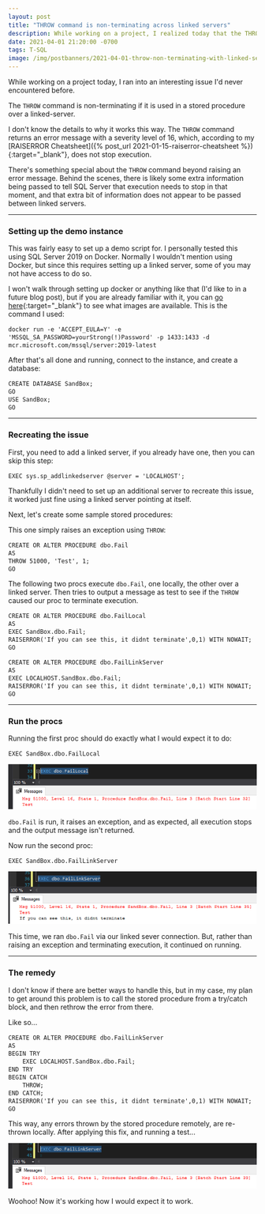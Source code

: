 ```yaml
---
layout: post
title: "THROW command is non-terminating across linked servers"
description: While working on a project, I realized today that the THROW command is non-terminating if returned by a stored procedure executed over a linked-server.
date: 2021-04-01 21:20:00 -0700
tags: T-SQL
image: /img/postbanners/2021-04-01-throw-non-terminating-with-linked-server.png
---
```


While working on a project today, I ran into an interesting issue I'd never encountered before.

The `THROW` command is non-terminating if it is used in a stored procedure over a linked-server.

I don't know the details to why it works this way. The `THROW` command returns an error message with a severity level of 16, which, according to my [RAISERROR Cheatsheet]({% post_url 2021-01-15-raiserror-cheatsheet %}){:target="_blank"}, does not stop execution.

There's something special about the `THROW` command beyond raising an error message. Behind the scenes, there is likely some extra information being passed to tell SQL Server that execution needs to stop in that moment, and that extra bit of information does not appear to be passed between linked servers.

----

### Setting up the demo instance

This was fairly easy to set up a demo script for. I personally tested this using SQL Server 2019 on Docker. Normally I wouldn't mention using Docker, but since this requires setting up a linked server, some of you may not have access to do so.

I won't walk through setting up docker or anything like that (I'd like to in a future blog post), but if you are already familiar with it, you can [go here](https://hub.docker.com/_/microsoft-mssql-server){:target="_blank"} to see what images are available. This is the command I used:

```plaintext
docker run -e 'ACCEPT_EULA=Y' -e 'MSSQL_SA_PASSWORD=yourStrong(!)Password' -p 1433:1433 -d mcr.microsoft.com/mssql/server:2019-latest
```

After that's all done and running, connect to the instance, and create a database:

```tsql
CREATE DATABASE SandBox;
GO
USE SandBox;
GO
```

----

### Recreating the issue

First, you need to add a linked server, if you already have one, then you can skip this step:

```tsql
EXEC sys.sp_addlinkedserver @server = 'LOCALHOST';
```

Thankfully I didn't need to set up an additional server to recreate this issue, it worked just fine using a linked server pointing at itself.

Next, let's create some sample stored procedures:

This one simply raises an exception using `THROW`:

```tsql
CREATE OR ALTER PROCEDURE dbo.Fail
AS
THROW 51000, 'Test', 1;
GO
```

The following two procs execute `dbo.Fail`, one locally, the other over a linked server. Then tries to output a message as test to see if the `THROW` caused our proc to terminate execution.

```tsql
CREATE OR ALTER PROCEDURE dbo.FailLocal
AS
EXEC SandBox.dbo.Fail;
RAISERROR('If you can see this, it didnt terminate',0,1) WITH NOWAIT;
GO
```

```tsql
CREATE OR ALTER PROCEDURE dbo.FailLinkServer
AS
EXEC LOCALHOST.SandBox.dbo.Fail;
RAISERROR('If you can see this, it didnt terminate',0,1) WITH NOWAIT;
GO
```

----

### Run the procs

Running the first proc should do exactly what I would expect it to do:

```tsql
EXEC SandBox.dbo.FailLocal
```

![image-20210401210959249](/img/throwlinkserver/image-20210401210959249.png)

`dbo.Fail` is run, it raises an exception, and as expected, all execution stops and the output message isn't returned.

Now run the second proc:

```tsql
EXEC SandBox.dbo.FailLinkServer
```

![image-20210401211337097](/img/throwlinkserver/image-20210401211207777.png)

This time, we ran `dbo.Fail` via our linked sever connection. But, rather than raising an exception and terminating execution, it continued on running.

----

### The remedy

I don't know if there are better ways to handle this, but in my case, my plan to get around this problem is to call the stored procedure from a try/catch block, and then rethrow the error from there.

Like so...

```tsql
CREATE OR ALTER PROCEDURE dbo.FailLinkServer
AS
BEGIN TRY
    EXEC LOCALHOST.SandBox.dbo.Fail;
END TRY
BEGIN CATCH
    THROW;
END CATCH;
RAISERROR('If you can see this, it didnt terminate',0,1) WITH NOWAIT;
GO
```

This way, any errors thrown by the stored procedure remotely, are re-thrown locally. After applying this fix, and running a test...

![image-20210401211758133](/img/throwlinkserver/image-20210401211758133.png)

Woohoo! Now it's working how I would expect it to work.
